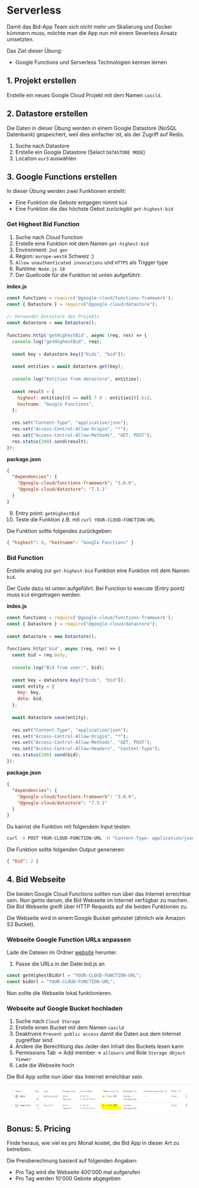 # Serverless

Damit das Bid-App Team sich nicht mehr um Skalierung und Docker kümmern muss, möchte man die App nun mit einem Severless Ansatz umsetzten.

Das Ziel dieser Übung:

- Google Functions und Serverless Technologien kennen lernen

## 1. Projekt erstellen

Erstelle ein neues Google Cloud Projekt mit dem Namen `cascld`.

## 2. Datastore erstellen

Die Daten in dieser Übung werden in einem Google Datastore (NoSQL Datenbank) gespeichert, weil dies einfacher ist, als der Zugriff auf Redis.

1. Suche nach Datastore
2. Erstelle ein Google Datastore (Select `DATASTORE MODE`)
3. Location `eur3` auswählen

## 3. Google Functions erstellen

In dieser Übung werden zwei Funktionen erstellt:

- Eine Funktion die Gebote entgegen nimmt `bid`
- Eine Funktion die das höchste Gebot zurückgibt `get-highest-bid`

### Get Highest Bid Function

1. Suche nach Cloud Function
2. Erstelle eine Funktion mit dem Namen `get-highest-bid`
3. Environment: `2nd gen`
4. Region: `europe-west6` Schweiz :)
5. `Allow unauthenticated invocations` und `HTTPS` als Trigger type
6. Runtime: `Node.js 18`
7. Der Quellcode für die Funktion ist unten aufgeführt:

**index.js**

```js
const functions = require('@google-cloud/functions-framework');
const { Datastore } = require("@google-cloud/datastore");

// Verwendet Datastore des Projekts
const datastore = new Datastore();

functions.http('getHighestBid', async (req, res) => {
  console.log("getHighestBid", req);

  const key = datastore.key(["bids", "bid"]);

  const entities = await datastore.get(key);

  console.log("Entities from datastore", entities);

  const result = {
    highest: entities[0] == null ? 0 : entities[0].bid,
    hostname: "Google Functions",
  };

  res.set("Content-Type", "application/json");
  res.set("Access-Control-Allow-Origin", "*");
  res.set("Access-Control-Allow-Methods", "GET, POST");
  res.status(200).send(result);
});
```

**package.json**

```json
{
  "dependencies": {
    "@google-cloud/functions-framework": "3.0.0",
    "@google-cloud/datastore": "7.5.1"
  }
}
```

9. Entry point: `getHighestBid`
10. Teste die Funktion z.B. mit `curl YOUR-CLOUD-FUNCTION-URL`

Die Funktion sollte folgendes zurückgeben:

```json
{ "highest": 0, "hostname": "Google Functions" }
```

### Bid Function

Erstelle analog zur `get-highest-bid` Funktion eine Funktion mit dem Namen `bid`.

Der Code dazu ist unten aufgeführt. Bei Function to execute (Entry point) muss `bid` eingetragen werden.

**index.js**

```js
const functions = require('@google-cloud/functions-framework');
const { Datastore } = require("@google-cloud/datastore");

const datastore = new Datastore();

functions.http('bid', async (req, res) => {
  const bid = req.body;

  console.log("Bid from user:", bid);

  const key = datastore.key(["bids", "bid"]);
  const entity = {
    key: key,
    data: bid,
  };

  await datastore.save(entity);

  res.set("Content-Type", "application/json");
  res.set("Access-Control-Allow-Origin", "*");
  res.set("Access-Control-Allow-Methods", "GET, POST");
  res.set("Access-Control-Allow-Headers", "Content-Type");
  res.status(200).send(bid);
});
```

**package.json**

```json
{
  "dependencies": {
    "@google-cloud/functions-framework": "3.0.0",
    "@google-cloud/datastore": "7.5.1"
  }
}
```

Du kannst die Funktion mit folgendem Input testen:

```sh
curl -X POST YOUR-CLOUD-FUNCTION-URL -H "Content-Type: application/json" -d '{"bid": 2}'
```

Die Funktion sollte folgenden Output generieren:

```json
{ "bid": 2 }
```

## 4. Bid Webseite

Die beiden Google Cloud Functions sollten nun über das Internet erreichbar sein. Nun gehts darum, die Bid Webseite im Internet verfügbar zu machen. Die Bid Webseite greift über HTTP Requests auf die beiden Funktionen zu.

Die Webseite wird in einem Google Bucket gehostet (ähnlich wie Amazon S3 Bucket).

### Webseite Google Function URLs anpassen

Lade die Dateien im Ordner [website](serverless/website) herunter.

1. Passe die URLs in der Datei bid.js an

```js
const getHighestBidUrl = "YOUR-CLOUD-FUNCTION-URL";
const bidUrl = "YOUR-CLOUD-FUNCTION-URL";
```

Nun sollte die Webseite lokal funktionieren.

### Webseite auf Google Bucket hochladen

1. Suche nach `Cloud Storage`
2. Erstelle einen Bucket mit dem Namen `cascld`
3. Deaktivere `Prevent public access` damit die Daten aus dem Internet zugreifbar sind
3. Ändere die Berechtiung das Jeder den Inhalt des Buckets lesen kann
4. Permissions Tab -> Add member -> `allUsers` und Role `Storage Object Viewer`
5. Lade die Webseite hoch

Die Bid App sollte nun über das Internet erreichbar sein.

![bucket](images/bucket.png "Bucket")

## Bonus: 5. Pricing

Finde heraus, wie viel es pro Monat kostet, die Bid App in dieser Art zu betreiben.

Die Preisberechnung basierd auf folgenden Angaben:

- Pro Tag wird die Webseite 400'000 mal aufgerufen
- Pro Tag werden 10'000 Gebote abgegeben
